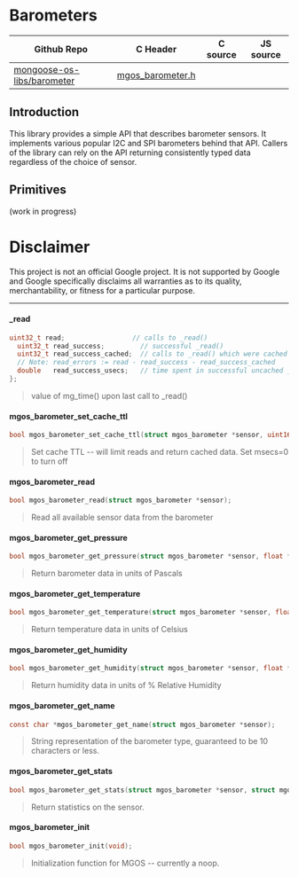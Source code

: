 # Barometers
| Github Repo | C Header | C source  | JS source |
| ----------- | -------- | --------  | ----------------- |
| [mongoose-os-libs/barometer](https://github.com/mongoose-os-libs/barometer) | [mgos_barometer.h](https://github.com/mongoose-os-libs/barometer/blob/master/include/mgos_barometer.h) | &nbsp;  | &nbsp;         |



## Introduction
This library provides a simple API that describes barometer sensors. It
implements various popular I2C and SPI barometers behind that API. Callers of
the library can rely on the API returning consistently typed data regardless of
the choice of sensor.

## Primitives

(work in progress)

# Disclaimer

This project is not an official Google project. It is not supported by Google
and Google specifically disclaims all warranties as to its quality,
merchantability, or fitness for a particular purpose.


 ----- 
#### _read

```c
uint32_t read;                 // calls to _read()
  uint32_t read_success;         // successful _read()
  uint32_t read_success_cached;  // calls to _read() which were cached
  // Note: read_errors := read - read_success - read_success_cached
  double   read_success_usecs;   // time spent in successful uncached _read()
};
```
> value of mg_time() upon last call to _read()
#### mgos_barometer_set_cache_ttl

```c
bool mgos_barometer_set_cache_ttl(struct mgos_barometer *sensor, uint16_t msecs);
```
>  Set cache TTL -- will limit reads and return cached data. Set msecs=0 to turn off 
#### mgos_barometer_read

```c
bool mgos_barometer_read(struct mgos_barometer *sensor);
```
>  Read all available sensor data from the barometer 
#### mgos_barometer_get_pressure

```c
bool mgos_barometer_get_pressure(struct mgos_barometer *sensor, float *p);
```
>  Return barometer data in units of Pascals 
#### mgos_barometer_get_temperature

```c
bool mgos_barometer_get_temperature(struct mgos_barometer *sensor, float *t);
```
>  Return temperature data in units of Celsius 
#### mgos_barometer_get_humidity

```c
bool mgos_barometer_get_humidity(struct mgos_barometer *sensor, float *h);
```
>  Return humidity data in units of % Relative Humidity 
#### mgos_barometer_get_name

```c
const char *mgos_barometer_get_name(struct mgos_barometer *sensor);
```
>  String representation of the barometer type, guaranteed to be 10 characters or less. 
#### mgos_barometer_get_stats

```c
bool mgos_barometer_get_stats(struct mgos_barometer *sensor, struct mgos_barometer_stats *stats);
```
> 
> Return statistics on the sensor.
>  
#### mgos_barometer_init

```c
bool mgos_barometer_init(void);
```
> 
> Initialization function for MGOS -- currently a noop.
>  
